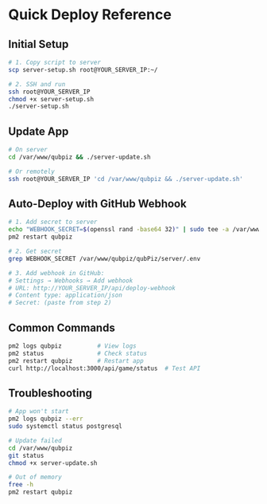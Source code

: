 # Quick Deploy Reference

## Initial Setup

```bash
# 1. Copy script to server
scp server-setup.sh root@YOUR_SERVER_IP:~/

# 2. SSH and run
ssh root@YOUR_SERVER_IP
chmod +x server-setup.sh
./server-setup.sh
```

## Update App

```bash
# On server
cd /var/www/qubpiz && ./server-update.sh

# Or remotely
ssh root@YOUR_SERVER_IP 'cd /var/www/qubpiz && ./server-update.sh'
```

## Auto-Deploy with GitHub Webhook

```bash
# 1. Add secret to server
echo "WEBHOOK_SECRET=$(openssl rand -base64 32)" | sudo tee -a /var/www/qubpiz/qubPiz/server/.env
pm2 restart qubpiz

# 2. Get secret
grep WEBHOOK_SECRET /var/www/qubpiz/qubPiz/server/.env

# 3. Add webhook in GitHub:
# Settings → Webhooks → Add webhook
# URL: http://YOUR_SERVER_IP/api/deploy-webhook
# Content type: application/json
# Secret: (paste from step 2)
```

## Common Commands

```bash
pm2 logs qubpiz          # View logs
pm2 status               # Check status
pm2 restart qubpiz       # Restart app
curl http://localhost:3000/api/game/status  # Test API
```

## Troubleshooting

```bash
# App won't start
pm2 logs qubpiz --err
sudo systemctl status postgresql

# Update failed
cd /var/www/qubpiz
git status
chmod +x server-update.sh

# Out of memory
free -h
pm2 restart qubpiz
```
